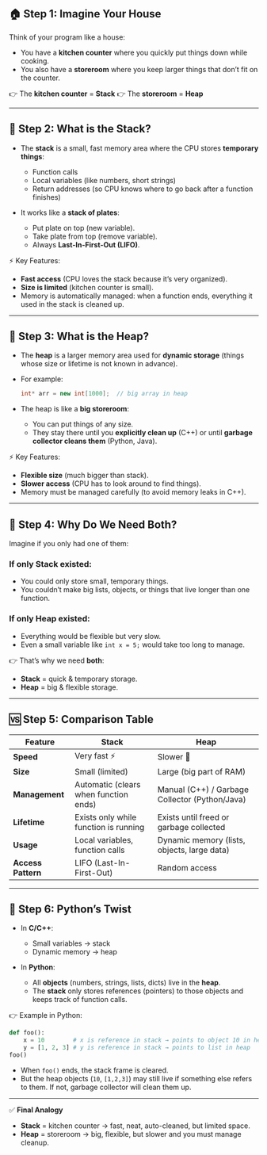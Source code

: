 ## 🏠 Step 1: Imagine Your House

Think of your program like a house:

- You have a **kitchen counter** where you quickly put things down while cooking.
- You also have a **storeroom** where you keep larger things that don’t fit on the counter.

👉 The **kitchen counter** = **Stack**
👉 The **storeroom** = **Heap**

---

## 🔹 Step 2: What is the **Stack**?

- The **stack** is a small, fast memory area where the CPU stores **temporary things**:

  - Function calls
  - Local variables (like numbers, short strings)
  - Return addresses (so CPU knows where to go back after a function finishes)

- It works like a **stack of plates**:

  - Put plate on top (new variable).
  - Take plate from top (remove variable).
  - Always **Last-In-First-Out (LIFO)**.

⚡ Key Features:

- **Fast access** (CPU loves the stack because it’s very organized).
- **Size is limited** (kitchen counter is small).
- Memory is automatically managed: when a function ends, everything it used in the stack is cleaned up.

---

## 🔹 Step 3: What is the **Heap**?

- The **heap** is a larger memory area used for **dynamic storage** (things whose size or lifetime is not known in advance).
- For example:

  ```cpp
  int* arr = new int[1000];  // big array in heap
  ```

- The heap is like a **big storeroom**:

  - You can put things of any size.
  - They stay there until you **explicitly clean up** (C++) or until **garbage collector cleans them** (Python, Java).

⚡ Key Features:

- **Flexible size** (much bigger than stack).
- **Slower access** (CPU has to look around to find things).
- Memory must be managed carefully (to avoid memory leaks in C++).

---

## 🔹 Step 4: Why Do We Need Both?

Imagine if you only had one of them:

### If only **Stack** existed:

- You could only store small, temporary things.
- You couldn’t make big lists, objects, or things that live longer than one function.

### If only **Heap** existed:

- Everything would be flexible but very slow.
- Even a small variable like `int x = 5;` would take too long to manage.

👉 That’s why we need **both**:

- **Stack** = quick & temporary storage.
- **Heap** = big & flexible storage.

---

## 🆚 Step 5: Comparison Table

| Feature            | **Stack**                             | **Heap**                                       |
| ------------------ | ------------------------------------- | ---------------------------------------------- |
| **Speed**          | Very fast ⚡                          | Slower 🐢                                      |
| **Size**           | Small (limited)                       | Large (big part of RAM)                        |
| **Management**     | Automatic (clears when function ends) | Manual (C++) / Garbage Collector (Python/Java) |
| **Lifetime**       | Exists only while function is running | Exists until freed or garbage collected        |
| **Usage**          | Local variables, function calls       | Dynamic memory (lists, objects, large data)    |
| **Access Pattern** | LIFO (Last-In-First-Out)              | Random access                                  |

---

## 🧩 Step 6: Python’s Twist

- In **C/C++**:

  - Small variables → stack
  - Dynamic memory → heap

- In **Python**:

  - All **objects** (numbers, strings, lists, dicts) live in the **heap**.
  - The **stack** only stores references (pointers) to those objects and keeps track of function calls.

👉 Example in Python:

```python
def foo():
    x = 10        # x is reference in stack → points to object 10 in heap
    y = [1, 2, 3] # y is reference in stack → points to list in heap
foo()
```

- When `foo()` ends, the stack frame is cleared.
- But the heap objects (`10`, `[1,2,3]`) may still live if something else refers to them. If not, garbage collector will clean them up.

---

✅ **Final Analogy**

- **Stack** = kitchen counter → fast, neat, auto-cleaned, but limited space.
- **Heap** = storeroom → big, flexible, but slower and you must manage cleanup.
